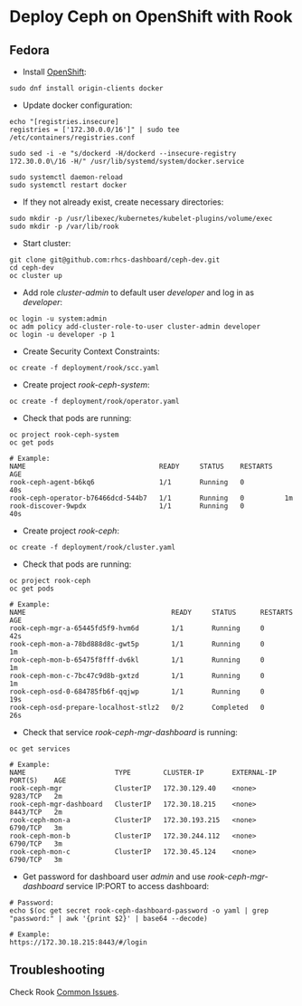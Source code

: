 # Deploy Ceph on OpenShift with Rook

## Fedora

* Install [OpenShift](https://developer.fedoraproject.org/deployment/openshift/about.html):
```
sudo dnf install origin-clients docker
```

* Update docker configuration:
```
echo "[registries.insecure]
registries = ['172.30.0.0/16']" | sudo tee /etc/containers/registries.conf

sudo sed -i -e "s/dockerd -H/dockerd --insecure-registry 172.30.0.0\/16 -H/" /usr/lib/systemd/system/docker.service

sudo systemctl daemon-reload
sudo systemctl restart docker
```

* If they not already exist, create necessary directories:
```
sudo mkdir -p /usr/libexec/kubernetes/kubelet-plugins/volume/exec
sudo mkdir -p /var/lib/rook
```

* Start cluster:
```
git clone git@github.com:rhcs-dashboard/ceph-dev.git
cd ceph-dev
oc cluster up
```

* Add role *cluster-admin* to default user *developer* and log in as *developer*:
```
oc login -u system:admin
oc adm policy add-cluster-role-to-user cluster-admin developer
oc login -u developer -p 1
```

* Create Security Context Constraints:
```
oc create -f deployment/rook/scc.yaml
```

* Create project *rook-ceph-system*:
```
oc create -f deployment/rook/operator.yaml
```

* Check that pods are running:
```
oc project rook-ceph-system
oc get pods

# Example:
NAME                                 READY     STATUS    RESTARTS   AGE
rook-ceph-agent-b6kq6                1/1       Running   0          40s
rook-ceph-operator-b76466dcd-544b7   1/1       Running   0          1m
rook-discover-9wpdx                  1/1       Running   0          40s
```

* Create project *rook-ceph*:
```
oc create -f deployment/rook/cluster.yaml
```

* Check that pods are running:
```
oc project rook-ceph
oc get pods

# Example:
NAME                                    READY     STATUS      RESTARTS   AGE
rook-ceph-mgr-a-65445fd5f9-hvm6d        1/1       Running     0          42s
rook-ceph-mon-a-78bd888d8c-gwt5p        1/1       Running     0          1m
rook-ceph-mon-b-65475f8fff-dv6kl        1/1       Running     0          1m
rook-ceph-mon-c-7bc47c9d8b-gxtzd        1/1       Running     0          1m
rook-ceph-osd-0-684785fb6f-qqjwp        1/1       Running     0          19s
rook-ceph-osd-prepare-localhost-stlz2   0/2       Completed   0          26s
```

* Check that service *rook-ceph-mgr-dashboard* is running:
```
oc get services

# Example:
NAME                      TYPE        CLUSTER-IP       EXTERNAL-IP   PORT(S)    AGE
rook-ceph-mgr             ClusterIP   172.30.129.40    <none>        9283/TCP   2m
rook-ceph-mgr-dashboard   ClusterIP   172.30.18.215    <none>        8443/TCP   2m
rook-ceph-mon-a           ClusterIP   172.30.193.215   <none>        6790/TCP   3m
rook-ceph-mon-b           ClusterIP   172.30.244.112   <none>        6790/TCP   3m
rook-ceph-mon-c           ClusterIP   172.30.45.124    <none>        6790/TCP   3m
```

* Get password for dashboard user *admin* and use *rook-ceph-mgr-dashboard* service IP:PORT to access dashboard:
```
# Password:
echo $(oc get secret rook-ceph-dashboard-password -o yaml | grep "password:" | awk '{print $2}' | base64 --decode)

# Example:
https://172.30.18.215:8443/#/login
```

## Troubleshooting

Check Rook [Common Issues](https://rook.io/docs/rook/v0.9/common-issues.html).